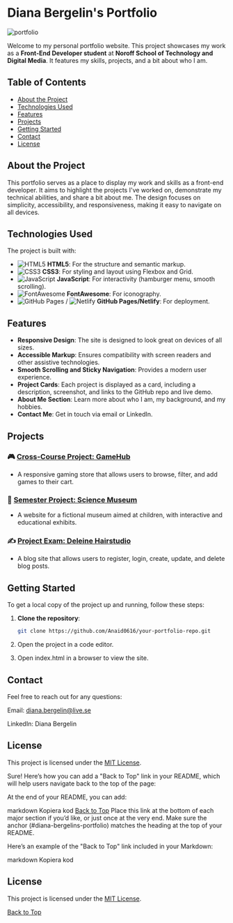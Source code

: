 # Diana Bergelin's Portfolio

![portfolio](https://github.com/user-attachments/assets/5127a48d-e4ab-4694-b99a-848626275855)


Welcome to my personal portfolio website. This project showcases my work as a **Front-End Developer student** at **Noroff School of Technology and Digital Media**. It features my skills, projects, and a bit about who I am.

## Table of Contents
- [About the Project](#about-the-project)
- [Technologies Used](#technologies-used)
- [Features](#features)
- [Projects](#projects)
- [Getting Started](#getting-started)
- [Contact](#contact)
- [License](#license)

## About the Project

This portfolio serves as a place to display my work and skills as a front-end developer. It aims to highlight the projects I've worked on, demonstrate my technical abilities, and share a bit about me. The design focuses on simplicity, accessibility, and responsiveness, making it easy to navigate on all devices.

## Technologies Used

The project is built with:
- ![HTML5](https://img.shields.io/badge/-HTML5-E34F26?logo=html5&logoColor=white&style=flat-square) **HTML5**: For the structure and semantic markup.
- ![CSS3](https://img.shields.io/badge/-CSS3-1572B6?logo=css3&logoColor=white&style=flat-square) **CSS3**: For styling and layout using Flexbox and Grid.
- ![JavaScript](https://img.shields.io/badge/-JavaScript-F7DF1E?logo=javascript&logoColor=black&style=flat-square) **JavaScript**: For interactivity (hamburger menu, smooth scrolling).
- ![FontAwesome](https://img.shields.io/badge/-Font%20Awesome-339AF0?logo=font-awesome&logoColor=white&style=flat-square) **FontAwesome**: For iconography.
- ![GitHub Pages](https://img.shields.io/badge/-GitHub%20Pages-222222?logo=github&logoColor=white&style=flat-square) / ![Netlify](https://img.shields.io/badge/-Netlify-00C7B7?logo=netlify&logoColor=white&style=flat-square) **GitHub Pages/Netlify**: For deployment.


## Features

- **Responsive Design**: The site is designed to look great on devices of all sizes.
- **Accessible Markup**: Ensures compatibility with screen readers and other assistive technologies.
- **Smooth Scrolling and Sticky Navigation**: Provides a modern user experience.
- **Project Cards**: Each project is displayed as a card, including a description, screenshot, and links to the GitHub repo and live demo.
- **About Me Section**: Learn more about who I am, my background, and my hobbies.
- **Contact Me**: Get in touch via email or LinkedIn.

## Projects

### 🎮 [Cross-Course Project: GameHub](https://anaid0616.github.io/cross-course-project-design-html-css/)
- A responsive gaming store that allows users to browse, filter, and add games to their cart.


### 🧪 [Semester Project: Science Museum](https://anaid0616.github.io/semester-project-diana-bergelin/)
- A website for a fictional museum aimed at children, with interactive and educational exhibits.


### ✍️ [Project Exam: Deleine Hairstudio](https://celadon-naiad-e81f9d.netlify.app/)
- A blog site that allows users to register, login, create, update, and delete blog posts.

## Getting Started

To get a local copy of the project up and running, follow these steps:

1. **Clone the repository**:
   ```bash
   git clone https://github.com/Anaid0616/your-portfolio-repo.git
   ```

2. Open the project in a code editor.
3. Open index.html in a browser to view the site.

## Contact
Feel free to reach out for any questions:

Email: diana.bergelin@live.se

LinkedIn: Diana Bergelin


## License
This project is licensed under the [MIT License](LICENSE).


Sure! Here’s how you can add a "Back to Top" link in your README, which will help users navigate back to the top of the page:

At the end of your README, you can add:

markdown
Kopiera kod
[Back to Top](#diana-bergelins-portfolio)
Place this link at the bottom of each major section if you’d like, or just once at the very end. Make sure the anchor (#diana-bergelins-portfolio) matches the heading at the top of your README.

Here’s an example of the "Back to Top" link included in your Markdown:

markdown
Kopiera kod
## License

This project is licensed under the [MIT License](LICENSE).

[Back to Top](#diana-bergelins-portfolio)
